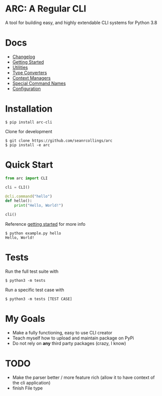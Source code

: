 # ARC: A Regular CLI
A tool for building easy, and highly extendable CLI systems for Python 3.8

# Docs
- [Changelog](docs/changelog.md)
- [Getting Started](docs/getting_started.md)
- [Utilities](docs/utilities.md)
- [Type Converters](docs/converters.md)
- [Context Managers](docs/context_mangers.md)
- [Special Command Names](docs/special_script_names.md)
- [Configuration](docs/configuration.md)

# Installation

```
$ pip install arc-cli
```

Clone for development
```
$ git clone https://github.com/seanrcollings/arc
$ pip install -e arc
```


# Quick Start

```py
from arc import CLI

cli = CLI()

@cli.command("hello")
def hello():
    print("Hello, World!")

cli()
```
Reference [getting started](docs/getting_started.md) for more info

```
$ python example.py hello
Hello, World!
```

# Tests
Run the full test suite with
```
$ python3 -m tests
```

Run a specific test case with
```
$ python3 -m tests [TEST CASE]
```




# My Goals
- Make a fully functioning, easy to use CLI creator
- Teach myself how to upload and maintain package on PyPi
- Do not rely on **any** third party packages (crazy, I know)


# TODO
- Make the parser better / more feature rich (allow it to have context of the cli application)
- finish File type
